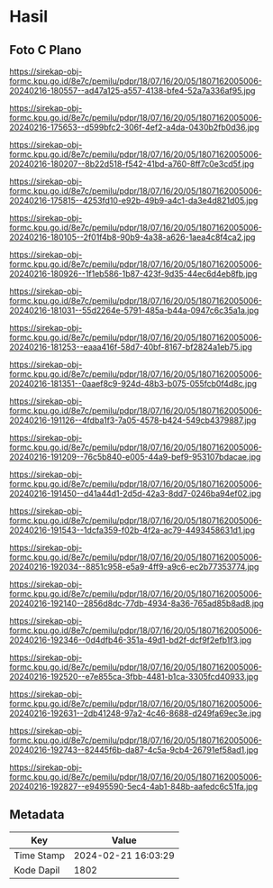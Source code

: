 # Hasil

## Foto C Plano

https://sirekap-obj-formc.kpu.go.id/8e7c/pemilu/pdpr/18/07/16/20/05/1807162005006-20240216-180557--ad47a125-a557-4138-bfe4-52a7a336af95.jpg

https://sirekap-obj-formc.kpu.go.id/8e7c/pemilu/pdpr/18/07/16/20/05/1807162005006-20240216-175653--d599bfc2-306f-4ef2-a4da-0430b2fb0d36.jpg

https://sirekap-obj-formc.kpu.go.id/8e7c/pemilu/pdpr/18/07/16/20/05/1807162005006-20240216-180207--8b22d518-f542-41bd-a760-8ff7c0e3cd5f.jpg

https://sirekap-obj-formc.kpu.go.id/8e7c/pemilu/pdpr/18/07/16/20/05/1807162005006-20240216-175815--4253fd10-e92b-49b9-a4c1-da3e4d821d05.jpg

https://sirekap-obj-formc.kpu.go.id/8e7c/pemilu/pdpr/18/07/16/20/05/1807162005006-20240216-180105--2f01f4b8-90b9-4a38-a626-1aea4c8f4ca2.jpg

https://sirekap-obj-formc.kpu.go.id/8e7c/pemilu/pdpr/18/07/16/20/05/1807162005006-20240216-180926--1f1eb586-1b87-423f-9d35-44ec6d4eb8fb.jpg

https://sirekap-obj-formc.kpu.go.id/8e7c/pemilu/pdpr/18/07/16/20/05/1807162005006-20240216-181031--55d2264e-5791-485a-b44a-0947c6c35a1a.jpg

https://sirekap-obj-formc.kpu.go.id/8e7c/pemilu/pdpr/18/07/16/20/05/1807162005006-20240216-181253--eaaa416f-58d7-40bf-8167-bf2824a1eb75.jpg

https://sirekap-obj-formc.kpu.go.id/8e7c/pemilu/pdpr/18/07/16/20/05/1807162005006-20240216-181351--0aaef8c9-924d-48b3-b075-055fcb0f4d8c.jpg

https://sirekap-obj-formc.kpu.go.id/8e7c/pemilu/pdpr/18/07/16/20/05/1807162005006-20240216-191126--4fdba1f3-7a05-4578-b424-549cb4379887.jpg

https://sirekap-obj-formc.kpu.go.id/8e7c/pemilu/pdpr/18/07/16/20/05/1807162005006-20240216-191209--76c5b840-e005-44a9-bef9-953107bdacae.jpg

https://sirekap-obj-formc.kpu.go.id/8e7c/pemilu/pdpr/18/07/16/20/05/1807162005006-20240216-191450--d41a44d1-2d5d-42a3-8dd7-0246ba94ef02.jpg

https://sirekap-obj-formc.kpu.go.id/8e7c/pemilu/pdpr/18/07/16/20/05/1807162005006-20240216-191543--1dcfa359-f02b-4f2a-ac79-4493458631d1.jpg

https://sirekap-obj-formc.kpu.go.id/8e7c/pemilu/pdpr/18/07/16/20/05/1807162005006-20240216-192034--8851c958-e5a9-4ff9-a9c6-ec2b77353774.jpg

https://sirekap-obj-formc.kpu.go.id/8e7c/pemilu/pdpr/18/07/16/20/05/1807162005006-20240216-192140--2856d8dc-77db-4934-8a36-765ad85b8ad8.jpg

https://sirekap-obj-formc.kpu.go.id/8e7c/pemilu/pdpr/18/07/16/20/05/1807162005006-20240216-192346--0d4dfb46-351a-49d1-bd2f-dcf9f2efb1f3.jpg

https://sirekap-obj-formc.kpu.go.id/8e7c/pemilu/pdpr/18/07/16/20/05/1807162005006-20240216-192520--e7e855ca-3fbb-4481-b1ca-3305fcd40933.jpg

https://sirekap-obj-formc.kpu.go.id/8e7c/pemilu/pdpr/18/07/16/20/05/1807162005006-20240216-192631--2db41248-97a2-4c46-8688-d249fa69ec3e.jpg

https://sirekap-obj-formc.kpu.go.id/8e7c/pemilu/pdpr/18/07/16/20/05/1807162005006-20240216-192743--82445f6b-da87-4c5a-9cb4-26791ef58ad1.jpg

https://sirekap-obj-formc.kpu.go.id/8e7c/pemilu/pdpr/18/07/16/20/05/1807162005006-20240216-192827--e9495590-5ec4-4ab1-848b-aafedc6c51fa.jpg


## Metadata

| Key        | Value               |
| ---------- | ------------------- |
| Time Stamp | 2024-02-21 16:03:29 |
| Kode Dapil | 1802                |



